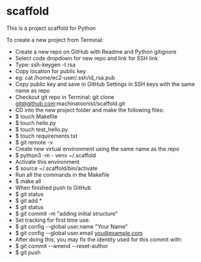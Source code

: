 # scaffold
This is a project scaffold for Python

To create a new project from Terminal:
* Create a new repo on GitHub with Readme and Python gitignore
* Select code dropdown for new repo and link for SSH link
* Type: ssh-keygen -t rsa
* Copy location for public key 
* eg: cat /home/ec2-user/.ssh/id_rsa.pub
* Copy public key and save in GitHub Settings in SSH keys with the same name as repo
* Checkout git repo in Terminal: git clone git@github.com:machinatoonist/scaffold.git
* CD into the new project folder and make the following files:
* $ touch Makefile
* $ touch hello.py
* $ touch test_hello.py
* $ touch requirements.txt
* $ git remote -v
* Create new virtual environment using the same name as the repo
* $ python3 -m - venv ~/.scaffold
* Activate this environment
* $ source ~/.scaffold/bin/activate
* Run all the commands in the Makefile
* $ make all
* When finished push to GitHub
* $ git status
* $ git add *
* $ git status
* $ git commit -m "adding initial structure"
* Set tracking for first time use:
* $ git config --global user.name "Your Name"
* $ git config --global user.email you@example.com
* After doing this, you may fix the identity used for this commit with:
* $ git commit --amend --reset-author
* $ git push

